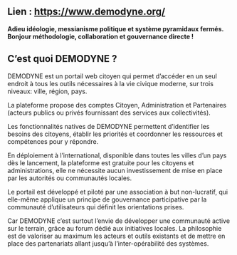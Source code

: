 ## Lien : https://www.demodyne.org/

**Adieu idéologie, messianisme politique et système pyramidaux fermés.
Bonjour méthodologie, collaboration et gouvernance directe !**

## C’est quoi DEMODYNE ?

DEMODYNE est un portail web citoyen qui permet d’accéder en un seul endroit à tous les outils nécessaires à la vie civique moderne, sur trois niveaux: ville, région, pays.

La plateforme propose des comptes Citoyen, Administration et Partenaires (acteurs publics ou privés fournissant des services aux collectivités).

Les fonctionnalités natives de DEMODYNE permettent d’identifier les besoins des citoyens, établir les priorités et coordonner les ressources et compétences pour y répondre.

En déploiement à l’international, disponible dans toutes les villes d’un pays dès le lancement, la plateforme est gratuite pour les citoyens et administrations, elle ne nécessite aucun investissement de mise en place par les autorités ou communautés locales.

Le portail est développé et piloté par une association à but non-lucratif, qui elle-même applique un principe de gouvernance participative par la communauté d’utilisateurs qui définit les orientations prises.

Car DEMODYNE c’est surtout l’envie de développer une communauté active sur le terrain, grâce au forum dédié aux initiatives locales. La philosophie est de valoriser au maximum les acteurs et outils existants et de mettre en place des partenariats allant jusqu’à l’inter-opérabilité des systèmes.
